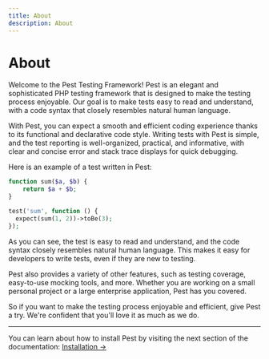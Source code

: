 ```yaml
---
title: About
description: About
---
```


# About

Welcome to the Pest Testing Framework! Pest is an elegant and sophisticated PHP testing framework that is designed to make the testing process enjoyable. Our goal is to make tests easy to read and understand, with a code syntax that closely resembles natural human language.

With Pest, you can expect a smooth and efficient coding experience thanks to its functional and declarative code style. Writing tests with Pest is simple, and the test reporting is well-organized, practical, and informative, with clear and concise error and stack trace displays for quick debugging.

Here is an example of a test written in Pest:

```php
function sum($a, $b) {
    return $a + $b;
}

test('sum', function () {
  expect(sum(1, 2))->toBe(3);
});
```

As you can see, the test is easy to read and understand, and the code syntax closely resembles natural human language. This makes it easy for developers to write tests, even if they are new to testing.

Pest also provides a variety of other features, such as testing coverage, easy-to-use mocking tools, and more. Whether you are working on a small personal project or a large enterprise application, Pest has you covered.

So if you want to make the testing process enjoyable and efficient, give Pest a try. We're confident that you'll love it as much as we do.

---

You can learn about how to install Pest by visiting the next section of the documentation: [Installation →](/docs/installation)
